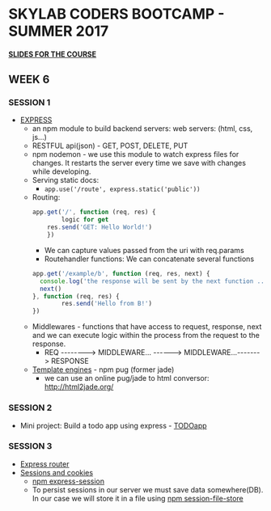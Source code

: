 # SKYLAB CODERS BOOTCAMP - SUMMER 2017

#### [SLIDES FOR THE COURSE](https://skylabcoders.github.io/bootcamp-julio2017/)

## WEEK 6

### SESSION 1
* [EXPRESS](https://skylabcoders.github.io/bootcamp-julio2017/?full#express)
    - an npm module to build backend servers: web servers: (html, css, js...) 
    - RESTFUL api(json) - GET, POST, DELETE, PUT
    - npm nodemon - we use this module to watch express files for changes. It restarts the server every time we save with changes while developing.
    - Serving static docs: 
        + ```app.use('/route', express.static('public'))```
    - Routing:
        ```javascript
        app.get('/', function (req, res) {
                logic for get
            res.send('GET: Hello World!')
            })
        ```
        + We can capture values passed from the uri with req.params
        + Routehandler functions: We can concatenate several functions
        ```javascript
        app.get('/example/b', function (req, res, next) {
          console.log('the response will be sent by the next function ...')
          next()
        }, function (req, res) {
                res.send('Hello from B!')
        })
        ```
    - Middlewares - functions that have access to request, response, next and we can execute logic within the process from the request to the response.
        + REQ --------> MIDDLEWARE... ------> MIDDLEWARE...-------> RESPONSE
    - [Template engines](http://expressjs.com/en/guide/using-template-engines.html) - npm pug (former jade)
        + we can use an online pug/jade to html conversor: http://html2jade.org/

### SESSION 2
* Mini project: Build a todo app using express - [TODOapp](./todoApp)

### SESSION 3
* [Express router](https://www.diigo.com/annotated/495f15003add267cdd7ea347dfa1ad64)
* [Sessions and cookies](https://skylabcoders.github.io/bootcamp-julio2017/?full#227) 
    - [npm express-session](https://github.com/expressjs/session)
    - To persist sessions in our server we must save data somewhere(DB). In our case we will store it in a file using [npm session-file-store](https://www.npmjs.com/package/session-file-store)